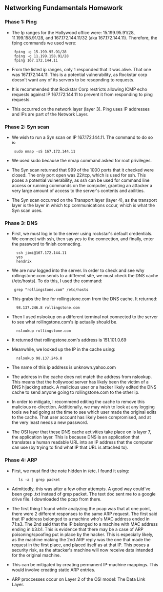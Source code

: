 ## Networking Fundamentals Homework

### Phase 1: Ping

 - The Ip ranges for the Hollywood office were: 15.199.95.91/28, 11.199.158.91/28, and 167.172.144.11/32 (aka 167.172.144.11). Therefore, the fping commands we used were:

        fping -g 15.199.95.91/28
        fping -g 11.199.158.91/28
        fping 167.172.144.11
        
 - From the listed ip ranges, only 1 responded that it was alive. That one was 167.172.144.11. This is a potential vulnerability, as Rockstar 
corp doesn't want any of its servers to be resopnding to requests.
 - It is recommended that Rockstar Corp restricts allowing ICMP echo requests against IP 167.172.144.11 to prevent it from responding to ping requests.
 - This occurred on the network layer (layer 3). Ping uses IP addresses and IPs are part of the Network Layer.

### Phase 2: Syn scan

 - We wish to run a Syn scan on IP 167.172.144.11. The command to do so is:

        sudo nmap -sS 167.172.144.11
        
 - We used sudo because the nmap command asked for root privileges.
 - The Syn scan returned that 999 of the 1000 ports that it checked were closed. The only port open was 22/tcp, which is used for ssh. This poses a potential vulnerability, as ssh can be used for command line access or running commands on the computer, granting an attacker a very large amount of access to the server's contents and abilities.
 - The Syn scan occurred on the Transport layer (layer 4), as the transport layer is the layer in which tcp communications occur, which is what the Syn scan uses.

### Phase 3: DNS

 - First, we must log in to the server using rockstar's default credentials. We connect with ssh, then say yes to the connection, and finally, enter the password to finish connecting.

         ssh jimi@167.172.144.11
         yes
         hendrix
         
 - We are now logged into the server. In order to check and see why rollingstone.com sends to a different site, we must check the DNS cache (/etc/hosts). To do this, I used the command:

        grep "rollingstone.com" /etc/hosts
        
 - This grabs the line for rollingstone.com from the DNS cache. It returned:
        
         98.137.246.8 rollingstone.com

 - Then I used nslookup on a different terminal not connected to the server to see what rollingstone.com's ip actually should be. 

         nslookup rollingstone.com

 - It returned that rollingstone.com's address is 151.101.0.69
 - Meanwhile, we looked up the IP in the cache using:

         nslookup 98.137.246.8
         
 - The name of this ip address is unknown.yahoo.com
 - The address in the cache does not match the address from nslookup. This means that the hollywood server has likely been the victim of a DNS hijacking attack. A malicious user or a hacker likely edited the DNS cache to send anyone going to rollingstone.com to the other ip.
 - In order to mitigate, I recommend editing the cache to remove this malicious re-direction. Additionally, we may wish to look at any logging tools we had going at the time to see which user made the original edits to the cache. That user account has likely been compromised, and at the very least needs a new password.
 - The OSI layer that these DNS cache activities take place on is layer 7, the application layer. This is because DNS is an application that translates a human readable URL into an IP address that the computer can use (by trying to find what IP that URL is attached to).

### Phase 4: ARP

 - First, we must find the note hidden in /etc. I found it using:


          ls -a | grep packet
 - Admittedly, this was after a few other attempts. A good way could've been grep .txt instead of grep packet. The text doc sent me to a google drive file. I downloaded the pcap from there.
 - The first thing I found while analyzing the pcap was that at one point, there were 2 different responses to the same ARP request. The first said that IP address belonged to a machine who's MAC address ended in 71:a3. The 2nd said that the IP belonged to a machine with MAC address ending in b3:b1. This is evidence that there may be a case of ARP poisoning/spoofing put in place by the hacker. This is especially likely, as the machine making the 2nd ARP reply was the one that made the request in the first place, and placed itself as at that IP. This poses a security risk, as the attacker's machine will now receive data intended for the original machine.
 - This can be mitigated by creating permanent IP-machine mappings. This would involve creating static ARP entries.
 - ARP proccesses occur on Layer 2 of the OSI model: The Data Link Layer.
